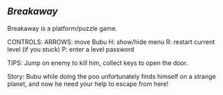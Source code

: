 ***Breakaway***
----------------
Breakaway is a platform/puzzle game.

CONTROLS:
ARROWS: move Bubu
H: show/hide menu
R: restart current level (if you stuck)
P: enter a level password

TIPS:
Jump on enemy to kill him, collect keys to open the door.

Story:
Bubu while doing the poo unfortunately finds himself on a strange planet,
and now he need your help to escape from here!


